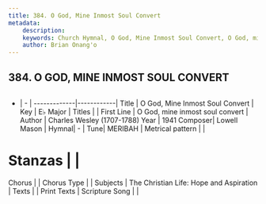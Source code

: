 ```yaml
---
title: 384. O God, Mine Inmost Soul Convert
metadata:
    description: 
    keywords: Church Hymnal, O God, Mine Inmost Soul Convert, O God, mine inmost soul convert, 
    author: Brian Onang'o
---
```



## 384. O GOD, MINE INMOST SOUL CONVERT

```txt

```

- |   -  |
-------------|------------|
Title | O God, Mine Inmost Soul Convert |
Key | E♭ Major |
Titles |  |
First Line | O God, mine inmost soul convert |
Author | Charles Wesley (1707-1788)
Year | 1941
Composer| Lowell Mason |
Hymnal|  - |
Tune| MERIBAH |
Metrical pattern | |
# Stanzas |  |
Chorus |  |
Chorus Type |  |
Subjects | The Christian Life: Hope and Aspiration |
Texts |  |
Print Texts | 
Scripture Song |  |
  
